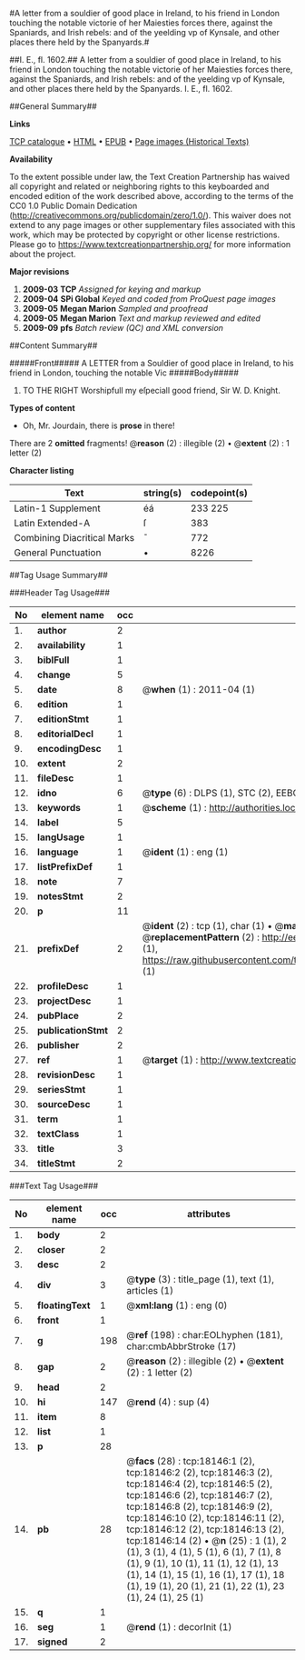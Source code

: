 #A letter from a souldier of good place in Ireland, to his friend in London touching the notable victorie of her Maiesties forces there, against the Spaniards, and Irish rebels: and of the yeelding vp of Kynsale, and other places there held by the Spanyards.#

##I. E., fl. 1602.##
A letter from a souldier of good place in Ireland, to his friend in London touching the notable victorie of her Maiesties forces there, against the Spaniards, and Irish rebels: and of the yeelding vp of Kynsale, and other places there held by the Spanyards.
I. E., fl. 1602.

##General Summary##

**Links**

[TCP catalogue](http://www.ota.ox.ac.uk/tcp/)  • 
[HTML](http://tei.it.ox.ac.uk/tcp/Texts-HTML/free/A21/A21067.html)  • 
[EPUB](http://tei.it.ox.ac.uk/tcp/Texts-EPUB/free/A21/A21067.epub) • 
[Page images (Historical Texts)](https://historicaltexts.jisc.ac.uk/eebo-99852797e)

**Availability**

To the extent possible under law, the Text Creation Partnership has waived all copyright and related or neighboring rights to this keyboarded and encoded edition of the work described above, according to the terms of the CC0 1.0 Public Domain Dedication (http://creativecommons.org/publicdomain/zero/1.0/). This waiver does not extend to any page images or other supplementary files associated with this work, which may be protected by copyright or other license restrictions. Please go to https://www.textcreationpartnership.org/ for more information about the project.

**Major revisions**

1. __2009-03__ __TCP__ *Assigned for keying and markup*
1. __2009-04__ __SPi Global__ *Keyed and coded from ProQuest page images*
1. __2009-05__ __Megan Marion__ *Sampled and proofread*
1. __2009-05__ __Megan Marion__ *Text and markup reviewed and edited*
1. __2009-09__ __pfs__ *Batch review (QC) and XML conversion*

##Content Summary##

#####Front#####
A LETTER from a Souldier of good place in Ireland, to his friend in London, touching the notable Vic
#####Body#####

1. TO THE RIGHT Worshipfull my eſpeciall good friend, Sir W. D. Knight.

**Types of content**

  * Oh, Mr. Jourdain, there is **prose** in there!

There are 2 **omitted** fragments! 
 @__reason__ (2) : illegible (2)  •  @__extent__ (2) : 1 letter (2)

**Character listing**


|Text|string(s)|codepoint(s)|
|---|---|---|
|Latin-1 Supplement|éá|233 225|
|Latin Extended-A|ſ|383|
|Combining             Diacritical Marks|̄|772|
|General Punctuation|•|8226|

##Tag Usage Summary##

###Header Tag Usage###

|No|element name|occ|attributes|
|---|---|---|---|
|1.|__author__|2||
|2.|__availability__|1||
|3.|__biblFull__|1||
|4.|__change__|5||
|5.|__date__|8| @__when__ (1) : 2011-04 (1)|
|6.|__edition__|1||
|7.|__editionStmt__|1||
|8.|__editorialDecl__|1||
|9.|__encodingDesc__|1||
|10.|__extent__|2||
|11.|__fileDesc__|1||
|12.|__idno__|6| @__type__ (6) : DLPS (1), STC (2), EEBO-CITATION (1), PROQUEST (1), VID (1)|
|13.|__keywords__|1| @__scheme__ (1) : http://authorities.loc.gov/ (1)|
|14.|__label__|5||
|15.|__langUsage__|1||
|16.|__language__|1| @__ident__ (1) : eng (1)|
|17.|__listPrefixDef__|1||
|18.|__note__|7||
|19.|__notesStmt__|2||
|20.|__p__|11||
|21.|__prefixDef__|2| @__ident__ (2) : tcp (1), char (1)  •  @__matchPattern__ (2) : ([0-9\-]+):([0-9IVX]+) (1), (.+) (1)  •  @__replacementPattern__ (2) : http://eebo.chadwyck.com/downloadtiff?vid=$1&page=$2 (1), https://raw.githubusercontent.com/textcreationpartnership/Texts/master/tcpchars.xml#$1 (1)|
|22.|__profileDesc__|1||
|23.|__projectDesc__|1||
|24.|__pubPlace__|2||
|25.|__publicationStmt__|2||
|26.|__publisher__|2||
|27.|__ref__|1| @__target__ (1) : http://www.textcreationpartnership.org/docs/. (1)|
|28.|__revisionDesc__|1||
|29.|__seriesStmt__|1||
|30.|__sourceDesc__|1||
|31.|__term__|1||
|32.|__textClass__|1||
|33.|__title__|3||
|34.|__titleStmt__|2||


###Text Tag Usage###

|No|element name|occ|attributes|
|---|---|---|---|
|1.|__body__|2||
|2.|__closer__|2||
|3.|__desc__|2||
|4.|__div__|3| @__type__ (3) : title_page (1), text (1), articles (1)|
|5.|__floatingText__|1| @__xml:lang__ (1) : eng (0)|
|6.|__front__|1||
|7.|__g__|198| @__ref__ (198) : char:EOLhyphen (181), char:cmbAbbrStroke (17)|
|8.|__gap__|2| @__reason__ (2) : illegible (2)  •  @__extent__ (2) : 1 letter (2)|
|9.|__head__|2||
|10.|__hi__|147| @__rend__ (4) : sup (4)|
|11.|__item__|8||
|12.|__list__|1||
|13.|__p__|28||
|14.|__pb__|28| @__facs__ (28) : tcp:18146:1 (2), tcp:18146:2 (2), tcp:18146:3 (2), tcp:18146:4 (2), tcp:18146:5 (2), tcp:18146:6 (2), tcp:18146:7 (2), tcp:18146:8 (2), tcp:18146:9 (2), tcp:18146:10 (2), tcp:18146:11 (2), tcp:18146:12 (2), tcp:18146:13 (2), tcp:18146:14 (2)  •  @__n__ (25) : 1 (1), 2 (1), 3 (1), 4 (1), 5 (1), 6 (1), 7 (1), 8 (1), 9 (1), 10 (1), 11 (1), 12 (1), 13 (1), 14 (1), 15 (1), 16 (1), 17 (1), 18 (1), 19 (1), 20 (1), 21 (1), 22 (1), 23 (1), 24 (1), 25 (1)|
|15.|__q__|1||
|16.|__seg__|1| @__rend__ (1) : decorInit (1)|
|17.|__signed__|2||
